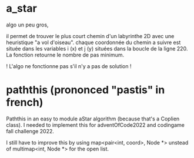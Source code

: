# a_star

algo un peu gros,

il permet de trouver le plus court chemin d'un labyrinthe 2D avec une heuristique "a vol d'oiseau".
chaque coordonnée du chemin a suivre est située dans les variables i (x) et j (y) situées dans la boucle de la ligne 220.
La fonction retourne le nombre de pas minimum.

! L'algo ne fonctionne pas s'il n'y a pas de solution !

# paththis (prononced "pastis" in french)

Paththis in an easy to module aStar algorithm (because that's a Coplien class). I needed to implement this for adventOfCode2022 and codingame fall challenge 2022.  

I still have to improve this by using map<pair<int, coord>, Node *> unstead of multimap<int, Node *> for the open list.  
